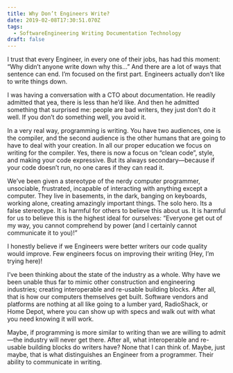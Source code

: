 ```yaml
---
title: Why Don’t Engineers Write?
date: 2019-02-08T17:30:51.070Z
tags:
  - SoftwareEngineering Writing Documentation Technology
draft: false
---
```

I trust that every Engineer, in every one of their jobs, has had this moment: “Why didn’t anyone write down why this…” And there are a lot of ways that sentence can end. I’m focused on the first part. Engineers actually don’t like to write things down.

I was having a conversation with a CTO about documentation. He readily admitted that yea, there is less than he’d like. And then he admitted something that surprised me: people are bad writers, they just don’t do it well. If you don’t do something well, you avoid it.

In a very real way, programming is writing. You have two audiences, one is the compiler, and the second audience is the other humans that are going to have to deal with your creation. In all our proper education we focus on writing for the compiler. Yes, there is now a focus on “clean code”, style, and making your code expressive. But its always secondary—because if your code doesn’t run, no one cares if they can read it.

We’ve been given a stereotype of the nerdy computer programmer, unsociable, frustrated, incapable of interacting with anything except a computer. They live in basements, in the dark, banging on keyboards, working alone, creating amazingly important things. The solo hero. Its a false stereotype. It is harmful for others to believe this about us. It is harmful for us to believe this is the highest ideal for ourselves: “Everyone get out of my way, you cannot comprehend by power (and I certainly cannot communicate it to you)!”

I honestly believe if we Engineers were better writers our code quality would improve. Few engineers focus on improving their writing (Hey, I’m trying here)!

I’ve been thinking about the state of the industry as a whole. Why have we been unable thus far to mimic other construction and engineering industries; creating interoperable and re-usable building blocks. After all, that is how our computers themselves get built. Software vendors and platforms are nothing at all like going to a lumber yard, RadioShack, or Home Depot, where you can show up with specs and walk out with what you need knowing it will work.

Maybe, if programming is more similar to writing than we are willing to admit—the industry will never get there. After all, what interoperable and re-usable building blocks do writers have? None that I can think of. Maybe, just maybe, that is what distinguishes an Engineer from a programmer. Their ability to communicate in writing.
